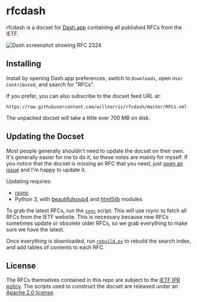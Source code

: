 # rfcdash

rfcdash is a docset for [Dash.app][] containing all published RFCs from the IETF.

![Dash screenshot showing RFC 2324](screenshot.png)


## Installing

Install by opening Dash.app preferences, switch to `Downloads`, open `User Contributed`, and search
for "RFCs".

If you prefer, you can also subscribe to the docset feed URL at:

    https://raw.githubusercontent.com/willnorris/rfcdash/master/RFCs.xml
    
The unpacked docset will take a little over 700 MB on disk.


## Updating the Docset

Most people generally shouldn't need to update the docset on their own. It's generally easier for me
to do it, so these notes are mainly for myself.  If you notice that the docset is missing an RFC
that you need, just [open an issue][] and I'm happy to update it.

Updating requires:

 - [rsync](https://rsync.samba.org/)
 - Python 3, with [beautifulsoup4](https://pypi.python.org/pypi/beautifulsoup4)
   and [html5lib](https://pypi.python.org/pypi/html5lib) modules

To grab the latest RFCs, run the [`sync`][] script.  This will use rsync to fetch all RFCs from the
IETF website.  This is necessary because new RFCs sometimes update or obsolete older RFCs, so we
grab everything to make sure we have the latest.

Once everything is downloaded, run [`rebuild.py`][] to rebuild the search index, and add tables of
contents to each RFC.


## License

The RFCs themselves contained in this repo are subject to the [IETF IPR policy][].  The scripts used
to construct the docset are released under an [Apache 2.0 license][].

[Dash.app]: http://kapeli.com/dash
[open an issue]: https://github.com/willnorris/rfcdash/issues
[`sync`]: https://github.com/willnorris/rfcdash/blob/master/sync
[`rebuild.py`]: https://github.com/willnorris/rfcdash/blob/master/rebuild.py
[IETF IPR policy]: https://www.ietf.org/ipr/
[Apache 2.0 license]: LICENSE
